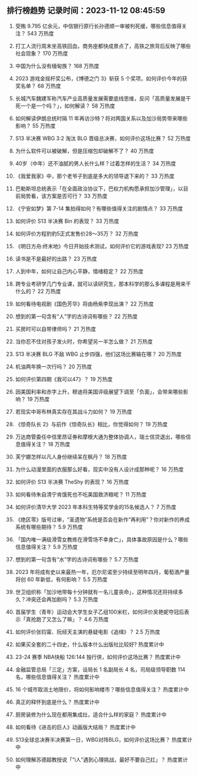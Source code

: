 
## 排行榜趋势 记录时间：2023-11-12 08:45:59
  
  1. 受贿 9.795 亿余元，中信银行原行长孙德顺一审被判死缓，哪些信息值得关注？ 543 万热度
    
  2. 打工人流行周末坐高铁回血，商务座都快成景点了，高铁之旅背后反映了哪些社会现象？ 170 万热度
    
  3. 中国为什么没有缅甸族？ 168 万热度
    
  4. 2023 游戏金摇杆奖公布，《博德之门 3》斩获 5 个奖项，如何评价今年的获奖名单？ 68 万热度
    
  5. 长城汽车魏建军称汽车产业高质量发展需要底线思维，反问「高质量发展是干死一个是一个吗？」，如何解读？ 58 万热度
    
  6. 如何解读伊朗总统时隔 11 年再访沙特？将对两国关系以及加沙局势带来哪些影响？ 55 万热度
    
  7. S13 半决赛 WBG 3:2 淘汰 BLG 晋级总决赛，如何评价这场比赛？ 52 万热度
    
  8. 为什么软件可以被破解，但是压缩包却破解不了？ 40 万热度
    
  9. 40岁（中年）还不油腻的男人长什么样？过着怎样的生活？ 34 万热度
    
  10. 《我爱我家》中，那个老爷子到底是多大的领导退下来的？ 33 万热度
    
  11. 巴勒斯坦总统表示「在全面政治协议下，巴权力机构愿承担加沙管理」，以目前局势看，该方案是否可行？ 33 万热度
    
  12. 《宁安如梦》第 7-14 集拍得如何？有哪些值得关注的剧情点？ 33 万热度
    
  13. 如何评价 S13 半决赛 Bin 的表现？ 33 万热度
    
  14. 如何评价方程豹豹5正式发售价28～35万？ 32 万热度
    
  15. 《明日方舟:终末地》今日开始技术测试，如何评价它的游戏表现? 23 万热度
    
  16. 读书是不是最好的出路？ 23 万热度
    
  17. 人到中年，如何让自己内心平静，情绪稳定？ 22 万热度
    
  18. 跨专业考研学几门专业课，就可以读研究生，那本科学的那么多课程是用来干什么的？ 22 万热度
    
  19. 如何看待电视剧《国色芳华》将由杨紫李现出演？ 22 万热度
    
  20. 想到的第一句含有“人”字的古诗词有哪些？ 22 万热度
    
  21. 买房时可以自带律师吗？ 21 万热度
    
  22. 当你忍不住对孩子发火时，你希望另一半怎么做？ 21 万热度
    
  23. S13 半决赛 BLG 不敌 WBG 止步四强，他们这场比赛输在哪？ 20 万热度
    
  24. 机油两年换一次行吗？ 20 万热度
    
  25. 如何评价第四期《我可以47》？ 19 万热度
    
  26. 因美国利率和赤字上升，穆迪将美国评级展望下调至「负面」，会带来哪些影响？ 19 万热度
    
  27. 若现实中哥布林真实存在其战斗力如何？ 19 万热度
    
  28. 《惊奇队长 2》与前作《惊奇队长》相比，你觉得如何？ 19 万热度
    
  29. 万达商管委任中信里昂证券和摩根大通为整体协调人，瑞士信贷退出，哪些信息值得关注？ 18 万热度
    
  30. 芙宁娜怎样以凡人身份继续呆在枫丹？ 18 万热度
    
  31. 为什么动漫里面的衣服那么好看，现实中没有人设计成那种呢？ 16 万热度
    
  32. 如何评价 S13 半决赛 TheShy 的表现？ 16 万热度
    
  33. 如何看待朱自清宁肯饿死也不吃美国救济粮呢？ 11 万热度
    
  34. 如何评价清华大学 2023 年本科生特等奖学金的15名候选人？ 7 万热度
    
  35. 《绝区零》版号过审，“圣遗物”系统是否会在新作“再利用”？你对新作的养成系统有哪些期待？ 5.9 万热度
    
  36. 「国内唯一满级滑雪女教练在滑雪场不幸身亡」，具体事故原因是什么？哪些信息值得关注？ 5.9 万热度
    
  37. 想到的第一句含有“水”字的古诗词有哪些？ 5.7 万热度
    
  38. 2023 年将成有史以来最热一年，厄尔尼诺至少持续至明年四月，葡萄酒产量将创 60 年新低，有何影响？ 5.5 万热度
    
  39. 世卫组织称「加沙地带每十分钟就有一名儿童丧命」，这种情况还将持续多久？冲突还会再加剧吗？ 5.3 万热度
    
  40. 首届学生（青年）运动会大学生女子乙组100米栏，如何评价吴艳妮夺冠后表示「真抢跑了又怎么了嘛」？ 4.6 万热度
    
  41. 如何评价张钧甯、阮经天主演的悬疑电影《追缉》？ 2.5 万热度
    
  42. 如果买全套的二十四史，什么版本什么出版社比较好? 热度累计中
    
  43. 23-24 赛季 NBA快船 126:144 独行侠，如何评价这场比赛？ 热度累计中
    
  44. 金融监管总局「三定」方案，设局长 1 名副局长 4 名，司局级领导职数 114 名，哪些信息值得关注？ 热度累计中
    
  45. 16 个城市取消土地限价，将如何影响楼市？哪些信息值得关注？ 热度累计中
    
  46. 真正的释怀到底是什么？ 热度累计中
    
  47. 厨房装修为什么现在都用集成灶，适合什么样的家庭？ 热度累计中
    
  48. 如何看待《进击的巨人》动画版大结局？ 热度累计中
    
  49. S13全球总决赛半决赛第一日，WBG对阵BLG，如何评价这场比赛？ 热度累计中
    
  50. 如何理解苏德超教授说「“i人”遇到心理挑战，最好不要自己扛」？ 热度累计中
    